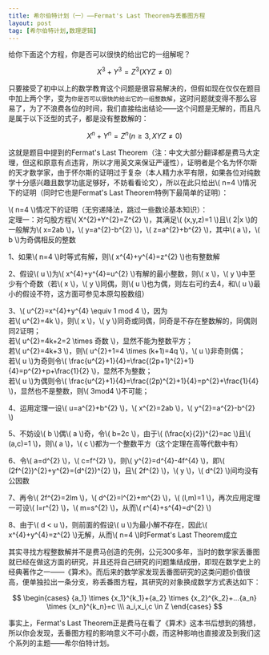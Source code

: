 ```yaml
---
title: 希尔伯特计划（一）——Fermat's Last Theorem与丢番图方程
layout: post
tag: [希尔伯特计划,数理逻辑]
---
```



给你下面这个方程，你是否可以很快的给出它的一组解呢？

$$ X^{3}+Y^{3}=Z^{3} (XYZ \neq 0) $$

只要接受了初中以上的数学教育这个问题是很容易解决的，但假如现在仅仅在题目中加上两个字，变为`你是否可以很快的给出它的一组整数解`，这时问题就变得不那么容易了，为了不浪费各位的时间，我们直接给出结论——这个问题是无解的，而且凡是属于以下泛型的式子，都是没有整数解的：

$$ X^{n}+Y^{n}=Z^{n} (n \ge 3, XYZ \neq 0) $$

这就是题目中提到的Fermat's Last Theorem（注：中文大部分翻译都是费马大定理，但这和原意有点违背，所以才用英文来保证严谨性），证明者是个名为怀尔斯的天才数学家，由于怀尔斯的证明过于复杂（本人精力水平有限，如果各位对纯数学十分感兴趣且数学功底足够好，不妨看看论文），所以在此只给出\\( n=4 \\)情况下的证明（同时它也是Fermat's Last Theorem特例下最简单的证明）：

\\( n=4 \\)情况下的证明（无穷递降法，跳过一些数论基本知识）：<br/>
定理一：对勾股方程\\( X^{2}+Y^{2}=Z^{2} \\)，其满足\\( (x,y,z)=1 \\)且\\( 2|x \\)的一般解为\\( x=2ab \\)，\\( y=a^{2}-b^{2} \\)，\\( z=a^{2}+b^{2} \\)，其中\\( a \\)，\\( b \\)为奇偶相反的整数

1、如果\\( n=4 \\)时等式有解，则\\( x^{4}+y^{4}=z^{2} \\)也有整数解

2、假设\\( u \\)为\\( x^{4}+y^{4}=u^{2} \\)有解的最小整数，则\\( x \\)，\\( y \\)中至少有个奇数（若\\( x \\)，\\( y \\)同偶，则\\( u \\)也为偶，则左右可约去4，和\\( u \\)最小的假设不符，这方面可参见本原勾股数组）

3、\\( u^{2}=x^{4}+y^{4} \equiv 1 mod 4 \\)，因为<br>
若\\( u^{2}=4k \\)，则\\( x \\)，\\( y \\)同奇或同偶，同奇是不存在整数解的，同偶则同2证明；<br>
若\\( u^{2}=4k+2=2 \times 奇数 \\)，显然不能为整数平方；<br>
若\\( u^{2}=4k+3 \\)，则\\( u^{2}+1=4 \times (k+1)=4q \\)，\\( u \\)非奇则偶；<br>
若\\( u \\)为奇则令\\( \frac{u^{2}+1}{4}=\frac{(2p+1)^{2}+1}{4}=p^{2}+p+\frac{1}{2} \\)，显然不为整数；<br>
若\\( u \\)为偶则令\\( \frac{u^{2}+1}{4}=\frac{(2p)^{2}+1}{4}=p^{2}+\frac{1}{4} \\)，显然也不是整数，则\\( 3mod4 \\)不可能；

4、运用定理一设\\( u=a^{2}+b^{2} \\)，\\( x^{2}=2ab \\)，\\( y^{2}=a^{2}-b^{2} \\)

5、不妨设\\( b \\)偶\\( a \\)奇，令\\( b=2c \\)，由于\\( (\frac{x}{2})^{2}=ac \\)且\\( (a,c)=1 \\)，则\\( a \\)，\\( c \\)都为一个整数平方（这个定理在高等代数中有）

6、令\\( a=d^{2} \\)，\\( c=f^{2} \\)，则\\( y^{2}=d^{4}-4f^{4} \\)，即\\( (2f^{2})^{2}+y^{2}=(d^{2})^{2} \\)，且\\( 2f^{2} \\)，\\( y \\)，\\( d^{2} \\)间均没有公因数

7、再令\\( 2f^{2}=2lm \\)，\\( d^{2}=l^{2}+m^{2} \\)，\\( (l,m)=1 \\)，再次应用定理一可设\\( l=r^{2} \\)，\\( m=s^{2} \\)，从而\\( r^{4}+s^{4}=d^{2} \\)

8、由于\\( d < u \\)，则前面的假设\\( u \\)为最小解不存在，因此\\( x^{4}+y^{4}=z^{2} \\)无解，从而\\( n=4 \\)时Fermat's Last Theorem成立

其实寻找方程整数解并不是费马创造的先例，公元300多年，当时的数学家丢番图就已经在做这方面的研究，并且还将自己研究的问题集结成册，即现在数学史上的经典著作之一——《算术》。而后来的数学家发现丢番图研究的这类问题价值很高，便单独拉出一条分支，称丢番图方程，其研究的对象换成数学方式表达如下：

$$
\begin{cases}
{a_1} \times {x_1}^{k_1}+{a_2} \times {x_2}^{k_2}+…{a_n} \times {x_n}^{k_n}=c \\\
a_i,x_i,c \in Z
\end{cases}
$$

事实上，Fermat's Last Theorem正是费马在看了《算术》这本书后想到的猜想，所以你会发现，丢番图方程的影响意义不可小觑，而这种影响也直接波及到我们这个系列的主题——希尔伯特计划。
